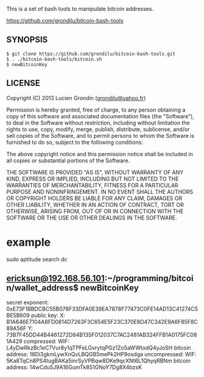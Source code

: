 This is a set of bash tools to manipulate bitcoin addresses.

https://github.com/grondilu/bitcoin-bash-tools

## SYNOPSIS

    $ git clone https://github.com/grondilu/bitcoin-bash-tools.git
    $ . ./bitcoin-bash-tools/bitcoin.sh
    $ newBitcoinKey

## LICENSE

Copyright (C) 2013 Lucien Grondin (grondilu@yahoo.fr)

Permission is hereby granted, free of charge, to any person obtaining a copy of this software and associated documentation files (the "Software"), to deal in the Software without restriction, including without limitation the rights to use, copy, modify, merge, publish, distribute, sublicense, and/or sell copies of the Software, and to permit persons to whom the Software is furnished to do so, subject to the following conditions:

The above copyright notice and this permission notice shall be included in all copies or substantial portions of the Software.

THE SOFTWARE IS PROVIDED "AS IS", WITHOUT WARRANTY OF ANY KIND, EXPRESS OR IMPLIED, INCLUDING BUT NOT LIMITED TO THE WARRANTIES OF MERCHANTABILITY, FITNESS FOR A PARTICULAR PURPOSE AND NONINFRINGEMENT. IN NO EVENT SHALL THE AUTHORS OR COPYRIGHT HOLDERS BE LIABLE FOR ANY CLAIM, DAMAGES OR OTHER LIABILITY, WHETHER IN AN ACTION OF CONTRACT, TORT OR OTHERWISE, ARISING FROM, OUT OF OR IN CONNECTION WITH THE SOFTWARE OR THE USE OR OTHER DEALINGS IN THE SOFTWARE.



# example 

sudo aptitude search dc

ericksun@192.168.56.101:~/programming/bitcoin/wallet_address$ newBitcoinKey
---
secret exponent:          0xE73F1BBDCBC55B078F33DFA0E39EA7878F77473C0FE14AD13C41274C5BE5B609
public key:
    X:                    B1A646E7104A8FD0814D7263F3C654E5F23C370E8D47C342E9A6F85F8C89A56F
    Y:                    73B7F45DD44B4461272D84B135F012037C7AC2481AB324FFB1A0175FC081A429
compressed:
    WIF:                  L4yDwRkzBc1eC7Vur8y1qTPFeLGvrytqPGz1Zo5aWWtodQ4yJoSH
    bitcoin address:      18Di3gkmLywXnQvLBQGB5mePk2HP9osdga
uncompressed:
    WIF:                  5Ka8TqCn8PS4tugBAKa5inrSyVPBqw8DKe9qcXNt6L1QhyqRBNm
    bitcoin address:      14wCdu5J9A16GumTk851GNoY7Dg8X4bzsK

